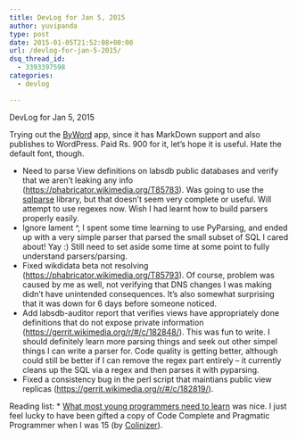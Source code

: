 ```yaml
---
title: DevLog for Jan 5, 2015
author: yuvipanda
type: post
date: 2015-01-05T21:52:08+00:00
url: /devlog-for-jan-5-2015/
dsq_thread_id:
  - 3393397598
categories:
  - devlog

---
```

DevLog for Jan 5, 2015

Trying out the [ByWord][1] app, since it has MarkDown support and also publishes to WordPress. Paid Rs. 900 for it, let&#8217;s hope it is useful. Hate the default font, though.

  * Need to parse View definitions on labsdb public databases and verify that we aren&#8217;t leaking any info (https://phabricator.wikimedia.org/T85783). Was going to use the [sqlparse][2] library, but that doesn&#8217;t seem very complete or useful. Will attempt to use regexes now. Wish I had learnt how to build parsers properly easily.
  * Ignore lament ^, I spent some time learning to use PyParsing, and ended up with a very simple parser that parsed the small subset of SQL I cared about! Yay :) Still need to set aside some time at some point to fully understand parsers/parsing.
  * Fixed wikdidata beta not resolving (https://phabricator.wikimedia.org/T85793). Of course, problem was caused by me as well, not verifying that DNS changes I was making didn&#8217;t have unintended consequences. It&#8217;s also somewhat surprising that it was down for 6 days before someone noticed.
  * Add labsdb-auditor report that verifies views have appropriately done definitions that do not expose private information (https://gerrit.wikimedia.org/r/#/c/182848/). This was fun to write. I should definitely learn more parsing things and seek out other simpel things I can write a parser for. Code quality is getting better, although could still be better if I can remove the regex part entirely &#8211; it currently cleans up the SQL via a regex and then parses it with pyparsing.
  * Fixed a consistency bug in the perl script that maintians public view replicas (https://gerrit.wikimedia.org/r/#/c/182819/).

Reading list: * [What most young programmers need to learn][3] was nice. I just feel lucky to have been gifted a copy of Code Complete and Pragmatic Programmer when I was 15 (by [Colinizer][4]).

 [1]: https://itunes.apple.com/app/byword/id420212497?mt=12
 [2]: https://code.google.com/p/python-sqlparse/
 [3]: http://joostdevblog.blogspot.in/2015/01/what-most-young-programmers-need-to.html
 [4]: http://colinizer.com/